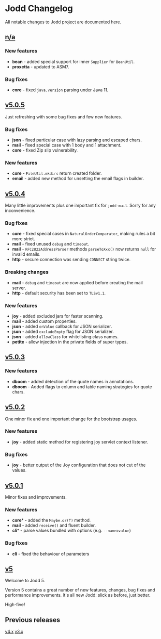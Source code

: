 # Jodd Changelog

All notable changes to Jodd project are documented here.

## [n/a](https://github.com/oblac/jodd/compare/v5.0.5...master)

### New features

+ **bean** - added special support for inner `Supplier` for `BeanUtil`.
+ **proxetta** - updated to ASM7.

### Bug fixes

+ **core** - fixed `java.version` parsing under Java 11.

## [v5.0.5](https://github.com/oblac/jodd/compare/v5.0.4...v5.0.5)

Just refreshing with some bug fixes and few new features.

### Bug fixes

+ **json** - fixed particular case with lazy parsing and escaped chars.
+ **mail** - fixed special case with 1 body and 1 attachment.
+ **core** - fixed Zip slip vulnerability.

### New features

+ **core** - `FileUtil.mkdirs` return created folder.
+ **email** - added new method for unsetting the email flags in builder. 

## [v5.0.4](https://github.com/oblac/jodd/compare/v5.0.3...v5.0.4)

Many little improvements plus one important fix for `jodd-mail`. Sorry for any inconvenience.

### Bug fixes

+ **core** - fixed special cases in `NaturalOrderComparator`, making rules a bit more strict.  
+ **mail** - fixed unused `debug` and `timeout`.
+ **mail** - `RFC2822AddressParser` methods `parseToXxx()` now returns `null` for invalid emails.
+ **http** - secure connection was sending `CONNECT` string twice.

### Breaking changes

+ **mail** - `debug` and `timeout` are now applied before creating the mail server.
+ **http** - default security has been set to `TLSv1.1`.

### New features

+ **joy** - added excluded jars for faster scanning.
+ **mail** - added custom properties.
+ **json** - added `onValue` callback for JSON serializer.
+ **json** - added `excludeEmpty` flag for JSON serializer.
+ **json** - added `allowClass` for whitelisting class names.
+ **petite** - allow injection in the private fields of super types.



## [v5.0.3](https://github.com/oblac/jodd/compare/v5.0.2...v5.0.3)

### New features

+ **dboom** - added detection of the quote names in annotations.
+ **dboom** - Added flags to column and table naming strategies for quote chars.



## [v5.0.2](https://github.com/oblac/jodd/compare/v5.0.1...v5.0.2)

One minor fix and one important change for the bootstrap usages.

### New features

+ **joy** - added static method for registering joy servlet context listener.

### Bug fixes

+ **joy** - better output of the Joy configuration that does not cut of the values.  



## [v5.0.1](https://github.com/oblac/jodd/compare/v5.0.0...v5.0.1)

Minor fixes and improvements.

### New features

+ **core*** - added the `Maybe.or(T)` method.
+ **mail** - added `receive()` and fluent builder.
+ **cli*** - parse values bundled with options (e.g. `--name=value`)

### Bug fixes

+ **cli** - fixed the behaviour of parameters



## [v5](https://github.com/oblac/jodd/compare/v4.3.2...v5.0.0)

Welcome to Jodd 5.

Version 5 contains a great number of new features, changes, bug fixes and performance improvements. It's all new Jodd: slick as before, just better. 

High-five!

## Previous releases

[v4.x](CHANGELOG_v4.md)
[v3.x](CHANGELOG_v3.md)
